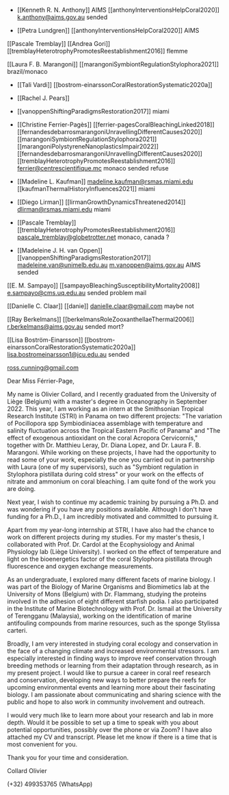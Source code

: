 
- [[Kenneth R. N. Anthony]]  AIMS
[[anthonyInterventionsHelpCoral2020]]
k.anthony@aims.gov.au
sended


- [[Petra Lundgren]]
[[anthonyInterventionsHelpCoral2020]] AIMS

[[Pascale Tremblay]] [[Andrea Gori]][[tremblayHeterotrophyPromotesReestablishment2016]]
flemme

[[Laura F. B. Marangoni]] 
[[marangoniSymbiontRegulationStylophora2021]]  
brazil/monaco

- [[Tali Vardi]] 
[[bostrom-einarssonCoralRestorationSystematic2020a]]


- [[Rachel J. Pears]] 
- [[vanoppenShiftingParadigmsRestoration2017]] miami

- [[Christine Ferrier-Pagès]]
[[ferrier-pagesCoralBleachingLinked2018]] [[fernandesdebarrosmarangoniUnravellingDifferentCauses2020]]
[[marangoniSymbiontRegulationStylophora2021]]
[[marangoniPolystyreneNanoplasticsImpair2022]][[fernandesdebarrosmarangoniUnravellingDifferentCauses2020]]
[[tremblayHeterotrophyPromotesReestablishment2016]]
ferrier@centrescientifique.mc
monaco
sended
refuse 

-  [[Madeline L. Kaufman]] 
madeline.kaufman@rsmas.miami.edu
[[kaufmanThermalHistoryInfluences2021]]
miami 

- [[Diego Lirman]]
[[lirmanGrowthDynamicsThreatened2014]]
dlirman@rsmas.miami.edu
miami

- [[Pascale Tremblay]]
[[tremblayHeterotrophyPromotesReestablishment2016]]
pascale_tremblay@globetrotter.net
monaco, canada ?


- [[Madeleine J. H. van Oppen]]
[[vanoppenShiftingParadigmsRestoration2017]]
madeleine.van@unimelb.edu.au
m.vanoppen@aims.gov.au
AIMS
sended

[[E. M. Sampayo]]
[[sampayoBleachingSusceptibilityMortality2008]]
e.sampayo@cms.uq.edu.au
sended
problem mail

[[Danielle C. Claar]]
[[danie]]
danielle.claar@gmail.com
maybe not

[[Ray Berkelmans]]
[[berkelmansRoleZooxanthellaeThermal2006]]
r.berkelmans@aims.gov.au
sended
mort? 

[[Lisa Boström-Einarsson]]
[[bostrom-einarssonCoralRestorationSystematic2020a]]
lisa.bostromeinarsson1@jcu.edu.au
sended 


ross.cunning@gmail.com



Dear Miss Férrier-Page,

My name is Olivier Collard, and I recently graduated from the University of Liège (Belgium) with a master's degree in Oceanography in September 2022. This year, I am working as an intern at the Smithsonian Tropical Research Institute (STRI) in Panama on two different projects: "The variation of Pocillopora spp Symbiodiniacea assemblage with temperature and salinity fluctuation across the Tropical Eastern Pacific of Panama" and "The effect of exogenous antioxidant on the coral Acropora Cervicornis," together with Dr. Matthieu Leray, Dr. Diana Lopez, and Dr. Laura F. B. Marangoni. While working on these projects, I have had the opportunity to read some of your work, especially the one you carried out in partnership with Laura (one of my supervisors), such as "Symbiont regulation in Stylophora pistillata during cold stress" or your work on the effects of nitrate and ammonium on coral bleaching. I am quite fond of the work you are doing.

Next year, I wish to continue my academic training by pursuing a Ph.D. and was wondering if you have any positions available. Although I don't have funding for a Ph.D., I am incredibly motivated and committed to pursuing it.

Apart from my year-long internship at STRI, I have also had the chance to work on different projects during my studies. For my master's thesis, I collaborated with Prof. Dr. Cardol at the Ecophysiology and Animal Physiology lab (Liège University). I worked on the effect of temperature and light on the bioenergetics factor of the coral Stylophora pistillata through fluorescence and oxygen exchange measurements.

As an undergraduate, I explored many different facets of marine biology. I was part of the Biology of Marine Organisms and Biomimetics lab at the University of Mons (Belgium) with Dr. Flammang, studying the proteins involved in the adhesion of eight different starfish podia. I also participated in the Institute of Marine Biotechnology with Prof. Dr. Ismail at the University of Terengganu (Malaysia), working on the identification of marine antifouling compounds from marine resources, such as the sponge Stylissa carteri.

Broadly, I am very interested in studying coral ecology and conservation in the face of a changing climate and increased environmental stressors. I am especially interested in finding ways to improve reef conservation through breeding methods or learning from their adaptation through research, as in my present project. I would like to pursue a career in coral reef research and conservation, developing new ways to better prepare the reefs for upcoming environmental events and learning more about their fascinating biology. I am passionate about communicating and sharing science with the public and hope to also work in community involvement and outreach.

I would very much like to learn more about your research and lab in more depth. Would it be possible to set up a time to speak with you about potential opportunities, possibly over the phone or via Zoom? I have also attached my CV and transcript. Please let me know if there is a time that is most convenient for you.

Thank you for your time and consideration.

Collard Olivier

(+32) 499353765 (WhatsApp)